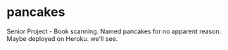 pancakes
========

Senior Project - Book scanning. Named pancakes for no apparent reason.
Maybe deployed on Heroku. we'll see.